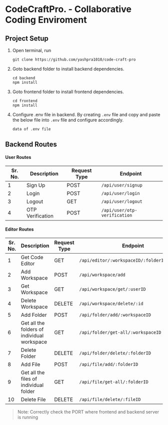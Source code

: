 # CodeCraftPro. - Collaborative Coding Enviroment
## Project Setup
1. Open terminal, run
	```
	git clone https://github.com/yashpra1010/code-craft-pro
	```
2. Goto backend folder to install backend dependencies.
	```
	cd backend
	npm install
	```
3. Goto frontend folder to install frontend dependencies.
	```
	cd frontend
	npm install
	```
4. Configure .env file in backend. By creating `.env` file
and copy and paste the below file into `.env` file and configure accordingly.
	```
	data of .env file
	```
## Backend Routes
#### User Routes

| Sr. No.|Description| Request Type  | Endpoint  |
|---|---|---|---|
|1|Sign Up| POST  | `/api/user/signup`  |
|2|Login| POST  |  `/api/user/login` |
|3|Logout|  GET |  `/api/user/logout` |
|4|OTP Verification|POST|`/api/user/otp-verification`|

#### Editor Routes

| Sr. No.|Description| Request Type  | Endpoint  |
|---|---|---|---|
|1|Get Code Editor| GET  | `/api/editor/:workspaceID/:folderID/:fileID`  |
|2|Add Workspace| POST  |  `/api/workspace/add` |
|3|Get Workspace|  GET |  `/api/workspace/get/:userID` |
|4|Delete Workspace|DELETE|`/api/workspace/delete/:id`|
|5|Add Folder|POST|`/api/folder/add/:workspaceID`|
|6|Get all the folders of individual workspace|GET|`/api/folder/get-all/:workspaceID`|
|7|Delete Folder|DELETE|`/api/folder/delete/:folderID`|
|8|Add File|POST|`/api/file/add/:folderID`|
|9|Get all the files of individual folder|GET|`/api/file/get-all/:folderID`|
|10|Delete File|DELETE|`/api/file/delete/:fileID`|

> Note: Correctly check the PORT where frontend and backend server is running